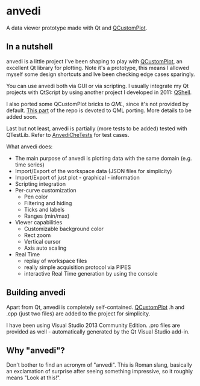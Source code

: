 # anvedi

A data viewer prototype made with Qt and [QCustomPlot](http://qcustomplot.com).

## In a nutshell

anvedi is a little project I've been shaping to play with [QCustomPlot](http://qcustomplot.com), an excellent Qt library for plotting. Note it's a prototype, this means I allowed myself some design shortcuts and Ive been checking edge cases sparingly.

You can use anvedi both via GUI or via scripting. I usually integrate my Qt projects with QtScript by using another project I developed in 2011: [QShell](https://github.com/ilpropheta/anvedi/tree/master/QShell).

I also ported some QCustomPlot bricks to *QML*, since it's not provided by default. [This part](https://github.com/ilpropheta/anvedi/tree/master/Anvedi/qml-lib) of the repo is devoted to QML porting. More details to be added soon.

Last but not least, anvedi is partially (more tests to be added) tested with QTestLib. Refer to [AnvediCheTests](https://github.com/ilpropheta/anvedi/tree/master/AnvediCheTests) for test cases.

What anvedi does:

* The main purpose of anvedi is plotting data with the same domain (e.g. time series)
* Import/Export of the workspace data (JSON files for simplicity)
* Import/Export of just plot - graphical - information
* Scripting integration
* Per-curve customization
   * Pen color
   * Filtering and hiding
   * Ticks and labels
   * Ranges (min/max)
* Viewer capabilities
   * Customizable background color
   * Rect zoom
   * Vertical cursor
   * Axis auto scaling
* Real Time
   * replay of workspace files
   * really simple acquisition protocol via PIPES
   * interactive Real Time generation by using the console

## Building anvedi

Apart from Qt, anvedi is completely self-contained. [QCustomPlot](http://qcustomplot.com) .h and .cpp (just two files) are added to the project for simplicity.

I have been using Visual Studio 2013 Community Edition. .pro files are provided as well - automatically generated by the Qt Visual Studio add-in.

## Why "anvedi"?

Don't bother to find an acronym of "anvedi". 
This is Roman slang, basically an exclamation of surprise after seeing something impressive, so it roughly means "Look at this!".
